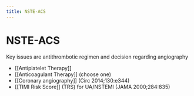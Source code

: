 ```yaml
---
title: NSTE-ACS
---
```


# NSTE-ACS

Key issues are antithrombotic regimen and decision regarding angiography

- [[Antiplatelet Therapy]]
- [[Anticoagulant Therapy]] (choose one)
- [[Coronary angiography]] (Circ 2014;130:e344)
- [[TIMI Risk Score]] (TRS) for UA/NSTEMI (JAMA 2000;284:835)
